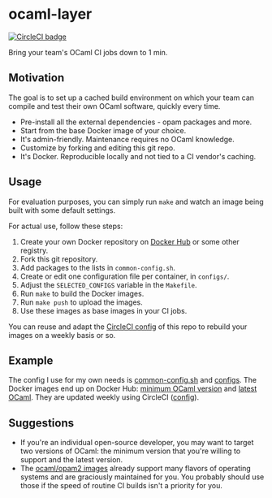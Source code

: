 ocaml-layer
==
[![CircleCI badge](https://circleci.com/gh/mjambon/ocaml-layer.svg?style=svg)](https://app.circleci.com/pipelines/github/mjambon/ocaml-layer)

Bring your team's OCaml CI jobs down to 1 min.

Motivation
--

The goal is to set up a cached build environment on which your team can
compile and test their own OCaml software, quickly every time.

* Pre-install all the external dependencies - opam packages and more.
* Start from the base Docker image of your choice.
* It's admin-friendly. Maintenance requires no OCaml knowledge.
* Customize by forking and editing this git repo.
* It's Docker. Reproducible locally and not tied to a CI vendor's caching.

Usage
--

For evaluation purposes, you can simply run `make` and watch
an image being built with some default settings.

For actual use, follow these steps:

1. Create your own Docker repository on
   [Docker Hub](https://hub.docker.com/) or some other registry.
2. Fork this git repository.
3. Add packages to the lists in `common-config.sh`.
4. Create or edit one configuration file per container, in `configs/`.
5. Adjust the `SELECTED_CONFIGS` variable in the `Makefile`.
6. Run `make` to build the Docker images.
7. Run `make push` to upload the images.
8. Use these images as base images in your CI jobs.

You can reuse and adapt the [CircleCI config](.circleci/config.yml) of
this repo to rebuild your images on a weekly basis or so.

Example
--

The config I use for my own needs is
[common-config.sh](https://github.com/mjambon/ocaml-layer/blob/mjambon/common-config.sh)
and [configs](https://github.com/mjambon/ocaml-layer/tree/mjambon/configs).
The Docker images end up on Docker Hub:
[minimum OCaml version](https://hub.docker.com/r/mjambon/mj-ocaml-4.02/tags)
and [latest OCaml](https://hub.docker.com/r/mjambon/mj-ocaml/tags).
They are updated weekly using CircleCI
([config](https://github.com/mjambon/ocaml-layer/blob/mjambon/.circleci/config.yml)).

Suggestions
--

* If you're an individual open-source developer, you may want to
  target two versions of OCaml: the minimum version that you're
  willing to support and the latest version.
* The [ocaml/opam2 images](https://hub.docker.com/r/ocaml/opam2/)
  already support many flavors of operating systems and are
  graciously maintained for you. You probably should use those if the
  speed of routine CI builds isn't a priority for you.
